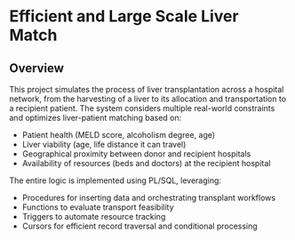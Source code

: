 # Efficient and Large Scale Liver Match

## Overview
This project simulates the process of liver transplantation across a hospital network, from the harvesting of a liver to its allocation and transportation to a recipient patient. The system considers multiple real-world constraints and optimizes liver-patient matching based on:
- Patient health (MELD score, alcoholism degree, age)
- Liver viability (age, life distance it can travel)
- Geographical proximity between donor and recipient hospitals
- Availability of resources (beds and doctors) at the recipient hospital

The entire logic is implemented using PL/SQL, leveraging:
- Procedures for inserting data and orchestrating transplant workflows
- Functions to evaluate transport feasibility
- Triggers to automate resource tracking
- Cursors for efficient record traversal and conditional processing

